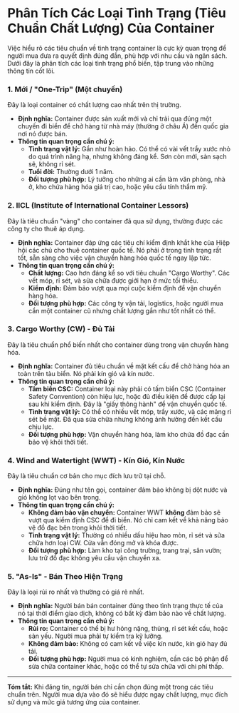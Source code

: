 # Phân Tích Các Loại Tình Trạng (Tiêu Chuẩn Chất Lượng) Của Container

Việc hiểu rõ các tiêu chuẩn về tình trạng container là cực kỳ quan trọng để người mua đưa ra quyết định đúng đắn, phù hợp với nhu cầu và ngân sách. Dưới đây là phân tích các loại tình trạng phổ biến, tập trung vào những thông tin cốt lõi.

### 1. Mới / "One-Trip" (Một chuyến)

Đây là loại container có chất lượng cao nhất trên thị trường.

- **Định nghĩa:** Container được sản xuất mới và chỉ trải qua đúng một chuyến đi biển để chở hàng từ nhà máy (thường ở châu Á) đến quốc gia nơi nó được bán.
- **Thông tin quan trọng cần chú ý:**
  - **Tình trạng vật lý:** Gần như hoàn hảo. Có thể có vài vết trầy xước nhỏ do quá trình nâng hạ, nhưng không đáng kể. Sơn còn mới, sàn sạch sẽ, không rỉ sét.
  - **Tuổi đời:** Thường dưới 1 năm.
  - **Đối tượng phù hợp:** Lý tưởng cho những ai cần làm văn phòng, nhà ở, kho chứa hàng hóa giá trị cao, hoặc yêu cầu tính thẩm mỹ.

### 2. IICL (Institute of International Container Lessors)

Đây là tiêu chuẩn "vàng" cho container đã qua sử dụng, thường được các công ty cho thuê áp dụng.

- **Định nghĩa:** Container đáp ứng các tiêu chí kiểm định khắt khe của Hiệp hội các chủ cho thuê container quốc tế. Nó phải ở trong tình trạng rất tốt, sẵn sàng cho việc vận chuyển hàng hóa quốc tế ngay lập tức.
- **Thông tin quan trọng cần chú ý:**
  - **Chất lượng:** Cao hơn đáng kể so với tiêu chuẩn "Cargo Worthy". Các vết móp, rỉ sét, và sửa chữa được giới hạn ở mức tối thiểu.
  - **Kiểm định:** Đảm bảo vượt qua mọi cuộc kiểm định để vận chuyển hàng hóa.
  - **Đối tượng phù hợp:** Các công ty vận tải, logistics, hoặc người mua cần một container cũ nhưng chất lượng gần như tốt nhất có thể.

### 3. Cargo Worthy (CW) - Đủ Tải

Đây là tiêu chuẩn phổ biến nhất cho container dùng trong vận chuyển hàng hóa.

- **Định nghĩa:** Container đủ tiêu chuẩn về mặt kết cấu để chở hàng hóa an toàn trên tàu biển. Nó phải kín gió và kín nước.
- **Thông tin quan trọng cần chú ý:**
  - **Tấm biển CSC:** Container loại này phải có tấm biển CSC (Container Safety Convention) còn hiệu lực, hoặc đủ điều kiện để được cấp lại sau khi kiểm định. Đây là "giấy thông hành" để vận chuyển quốc tế.
  - **Tình trạng vật lý:** Có thể có nhiều vết móp, trầy xước, và các mảng rỉ sét bề mặt. Đã qua sửa chữa nhưng không ảnh hưởng đến kết cấu chịu lực.
  - **Đối tượng phù hợp:** Vận chuyển hàng hóa, làm kho chứa đồ đạc cần bảo vệ khỏi thời tiết.

### 4. Wind and Watertight (WWT) - Kín Gió, Kín Nước

Đây là tiêu chuẩn cơ bản cho mục đích lưu trữ tại chỗ.

- **Định nghĩa:** Đúng như tên gọi, container đảm bảo không bị dột nước và gió không lọt vào bên trong.
- **Thông tin quan trọng cần chú ý:**
  - **Không đảm bảo vận chuyển:** Container WWT **không** đảm bảo sẽ vượt qua kiểm định CSC để đi biển. Nó chỉ cam kết về khả năng bảo vệ đồ đạc bên trong khỏi thời tiết.
  - **Tình trạng vật lý:** Thường có nhiều dấu hiệu hao mòn, rỉ sét và sửa chữa hơn loại CW. Cửa vẫn đóng mở và khóa được.
  - **Đối tượng phù hợp:** Làm kho tại công trường, trang trại, sân vườn; lưu trữ đồ đạc không yêu cầu vận chuyển xa.

### 5. "As-Is" - Bán Theo Hiện Trạng

Đây là loại rủi ro nhất và thường có giá rẻ nhất.

- **Định nghĩa:** Người bán bán container đúng theo tình trạng thực tế của nó tại thời điểm giao dịch, không có bất kỳ đảm bảo nào về chất lượng.
- **Thông tin quan trọng cần chú ý:**
  - **Rủi ro:** Container có thể bị hư hỏng nặng, thủng, rỉ sét kết cấu, hoặc sàn yếu. Người mua phải tự kiểm tra kỹ lưỡng.
  - **Không đảm bảo:** Không có cam kết về việc kín nước, kín gió hay đủ tải.
  - **Đối tượng phù hợp:** Người mua có kinh nghiệm, cần các bộ phận để sửa chữa container khác, hoặc có thể tự sửa chữa với chi phí thấp.

---
**Tóm tắt:** Khi đăng tin, người bán chỉ cần chọn đúng một trong các tiêu chuẩn trên. Người mua dựa vào đó sẽ hiểu được ngay chất lượng, mục đích sử dụng và mức giá tương ứng của container.
